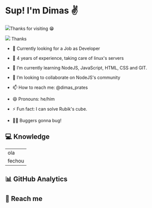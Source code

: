 <!-- ### Hi there 👋 -->
<h1 align="left">Sup! I'm Dimas &#9996;</h1>
<p align="left"> <img src="https://komarev.com/ghpvc/?username=dimas-prates&style=flat-square"/>Thanks for visiting &#128513;</p>

![](https://komarev.com/ghpvc/?username=dimas-prates&label=PROFILE+VIEWS) Thanks
- &#128084; Currently looking for a Job as Developer

- &#128170; 4 years of experience, taking care of linux's servers

- 🌱 I’m currently learning NodeJS, JavaScript, HTML, CSS and GIT.

- 👯 I’m looking to collaborate on NodeJS's community

- 📫 How to reach me: @dimas_prates

- 😄 Pronouns: he/him

- ⚡ Fun fact: I can solve Rubik's cube.

- 🧑‍💻 Buggers gonna bug!

## &#128187; Knowledge
<table>
    <tr>
        <td>ola</td>
    </tr>
    <tr>
        <td>fechou</td>
    </tr>
<table>

## &#128202; GitHub Analytics

## &#128243; Reach me

<!--
### Hi there 👋


**dimas-prates/dimas-prates** is a ✨ _special_ ✨ repository because its `README.md` (this file) appears on your GitHub profile.

Here are some ideas to get you started:

- 🔭 I’m currently working on ...
- 🌱 I’m currently learning ...
- 👯 I’m looking to collaborate on ...
- 🤔 I’m looking for help with ...
- 💬 Ask me about ...
- 📫 How to reach me: ...
- 😄 Pronouns: ...
- ⚡ Fun fact: ...
-->